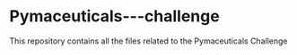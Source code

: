 # Pymaceuticals---challenge
This repository contains all the files related to the Pymaceuticals Challenge
